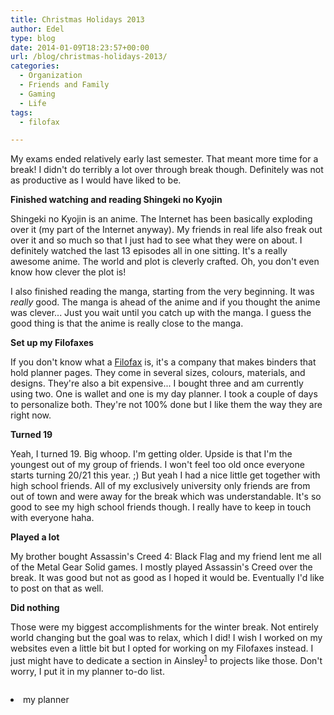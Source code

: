 ```yaml
---
title: Christmas Holidays 2013
author: Edel
type: blog
date: 2014-01-09T18:23:57+00:00
url: /blog/christmas-holidays-2013/
categories:
  - Organization
  - Friends and Family
  - Gaming
  - Life
tags:
  - filofax

---
```

My exams ended relatively early last semester. That meant more time for a break! I didn't do terribly a lot over through break though. Definitely was not as productive as I would have liked to be.

**Finished watching and reading Shingeki no Kyojin**
  
Shingeki no Kyojin is an anime. The Internet has been basically exploding over it (my part of the Internet anyway). My friends in real life also freak out over it and so much so that I just had to see what they were on about. I definitely watched the last 13 episodes all in one sitting. It's a really awesome anime. The world and plot is cleverly crafted. Oh, you don't even know how clever the plot is!

I also finished reading the manga, starting from the very beginning. It was _really_ good. The manga is ahead of the anime and if you thought the anime was clever... Just you wait until you catch up with the manga. I guess the good thing is that the anime is really close to the manga.

**Set up my Filofaxes**
  
If you don't know what a [Filofax][1] is, it's a company that makes binders that hold planner pages. They come in several sizes, colours, materials, and designs. They're also a bit expensive... I bought three and am currently using two. One is wallet and one is my day planner. I took a couple of days to personalize both. They're not 100% done but I like them the way they are right now.

**Turned 19**
  
Yeah, I turned 19. Big whoop. I'm getting older. Upside is that I'm the youngest out of my group of friends. I won't feel too old once everyone starts turning 20/21 this year. ;) But yeah I had a nice little get together with high school friends. All of my exclusively university only friends are from out of town and were away for the break which was understandable. It's so good to see my high school friends though. I really have to keep in touch with everyone haha.

**Played a lot**
  
My brother bought Assassin's Creed 4: Black Flag and my friend lent me all of the Metal Gear Solid games. I mostly played Assassin's Creed over the break. It was good but not as good as I hoped it would be. Eventually I'd like to post on that as well.

**Did nothing**
  
Those were my biggest accomplishments for the winter break. Not entirely world changing but the goal was to relax, which I did! I wish I worked on my websites even a little bit but I opted for working on my Filofaxes instead. I just might have to dedicate a section in Ainsley<sup class="footnote"><a href="#foot_ajs-fn-id_1-429" id="back_ajs-fn-id_1-429">1</a></sup> to projects like those. Don't worry, I put it in my planner to-do list.

[<img class="img-responsive" alt="" src="http://erzadel.net/blog/wp-content/uploads/2014/01/wpid-wp-1389291958267.jpg" />][2]


  <li>
    <a id="foot_ajs-fn-id_1-429"></a>my planner&nbsp;&nbsp;<a class="ajs-back-link" href="#back_ajs-fn-id_1-429"></a>
  </li>


<div id="ajs-fn-id_1-429" style="display:none;margin:0;" class="ajs-footnote-popup">
  <div>
    my planner
  </div>
</div>

 [1]: http://filofax.co.uk
 [2]: http://erzadel.net/blog/wp-content/uploads/2014/01/wpid-wp-1389291958267.jpg